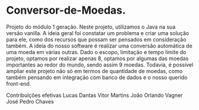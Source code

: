 # Conversor-de-Moedas.

Projeto do módulo 1 geração. Neste projeto, utilizamos o Java na sua versão vanilla. A ideia geral foi constatar um problema e criar uma solução para ele, como dos recursos que possam ser pensados ​​em consideração também. A ideia do nosso software é realizar uma conversão automática de uma moeda em várias outras. Dado o escopo, limitação e tempo limite do projeto, optamos por realizar apenas 8, optamos por algumas das moedas importantes ao redor do mundo, sendo assim 9 moedas. Todavia, é possível ampliar este projeto não só em termos de quantidade de moedas, como também pensando em integração com banco de dados e o nosso querido front-end.




Contribuições efetivas
Lucas Dantas
Vitor Martins
João Orlando
Vagner José
Pedro Chaves
